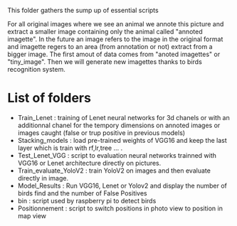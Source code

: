 This folder gathers the sump up of essential scripts

For all original images where we see an animal we annote this picture and extract a smaller image containing only the animal called "annoted imagette".
In the future an image refers to the image in the original format and imagette regers to an area (from annotation or not) extract from a bigger image. 
The first amout of data comes from "anoted imagettes" or "tiny_image". Then we will generate new imagettes thanks to birds recognition system. 

# List of folders

- Train_Lenet : training of Lenet neural networks for 3d chanels or with an additionnal chanel for the tempory dimensions 
	on annoted images or images caught (false or trup positive in previous models)
- Stacking_models : load pre-trained weights of VGG16 and keep the last layer which is train with rf,lr,tree ... .
- Test_Lenet_VGG : script to evaluation neural networks trainned with VGG16 or Lenet architecture directly on pictures. 
- Train_evaluate_YoloV2 : train YoloV2 on images and then evaluate directly in image.
- Model_Results : Run VGG16, Lenet or Yolov2 and display the number of birds find and the number of False Positives
- bin : script used by raspberry pi to detect birds
- Positionnement : script to switch positions in photo view to position in map view